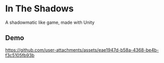 
# In The Shadows

A shadowmatic like game, made with Unity


## Demo

https://github.com/user-attachments/assets/eae1947d-b58a-4368-be4b-f3c5105fb93b

